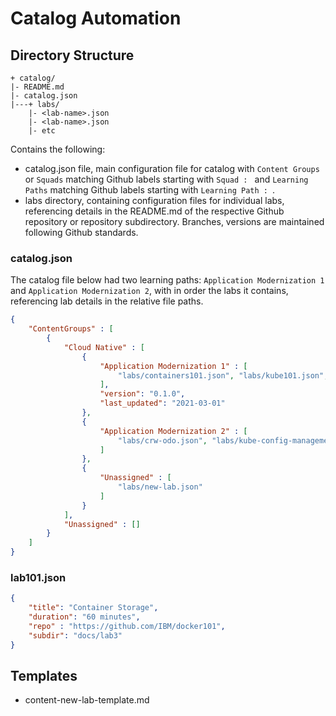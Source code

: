 # Catalog Automation

## Directory Structure

```text
+ catalog/
|- README.md
|- catalog.json
|---+ labs/
    |- <lab-name>.json
    |- <lab-name>.json
    |- etc
```

Contains the following:

* catalog.json file, main configuration file for catalog with `Content Groups` or `Squads` matching Github labels starting with `Squad : ` and `Learning Paths` matching Github labels starting with `Learning Path : `.
* labs directory, containing configuration files for individual labs, referencing details in the README.md of the respective Github repository or repository subdirectory. Branches, versions are maintained following Github standards.

### catalog.json

The catalog file below had two learning paths: `Application Modernization 1` and `Application Modernization 2`, with in order the labs it contains, referencing lab details in the relative file paths.

```json
{
    "ContentGroups" : [
        {
            "Cloud Native" : [
                {
                    "Application Modernization 1" : [
                        "labs/containers101.json", "labs/kube101.json", "labs/helm101.json", "labs/istio101.json", "labs/storage-lab1.json", "labs/kube-networking101.json", "labs/logging-monitoring101.json", "labs/jenkins101.json"
                    ],
                    "version": "0.1.0",
                    "last_updated": "2021-03-01"
                },
                {
                    "Application Modernization 2" : [
                        "labs/crw-odo.json", "labs/kube-config-management.json", "labs/scc-rbac-sa-openshift.json", "labs/vpcgen2.json", "labs/apic101.json", "labs/apache-kafka.json", "labs/operators-helm.json", "labs/cos-s3fs-fuse.json"
                    ]
                },
                {
                    "Unassigned" : [
                        "labs/new-lab.json"
                    ]
                }
            ],
            "Unassigned" : []
        }
    ]
}
```

### lab101.json

```json
{
    "title": "Container Storage",
    "duration": "60 minutes",
    "repo" : "https://github.com/IBM/docker101",
    "subdir": "docs/lab3"
}
```

## Templates

* content-new-lab-template.md
